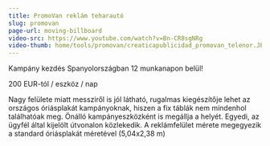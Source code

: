 ```yaml
---
title: PromoVan reklám teharautó
slug: promovan
page-url: moving-billboard
video-src: https://www.youtube.com/watch?v=Bn-CR8sgNRg
video-thumb: home/tools/promovan/creaticapublicidad_promovan_telenor.JPG
---
```


Kampány kezdés Spanyolországban 12 munkanapon belül!

200 EUR-tól / eszköz / nap

Nagy felülete miatt messziről is jól látható, rugalmas kiegészítője lehet az országos óriásplakát kampányoknak, hiszen a fix táblák nem mindenhol találhatóak meg. Önálló kampányeszközként is megállja a helyét. Egyedi, az ügyfél által kijelölt útvonalon közlekedik. A reklámfelület mérete megegyezik a standard óriásplakát méretével (5,04x2,38 m)
